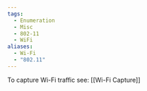 ```yaml
---
tags:
  - Enumeration
  - Misc
  - 802-11
  - WiFi
aliases:
  - Wi-Fi
  - "802.11"
---
```



To capture Wi-Fi traffic see: [[Wi-Fi Capture]]